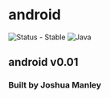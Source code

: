 # android

![Status - Stable](https://img.shields.io/badge/Status-Unstable-red.svg)
![Java](https://img.shields.io/badge/Java-blue.svg)

## android v0.01

### Built by Joshua Manley
